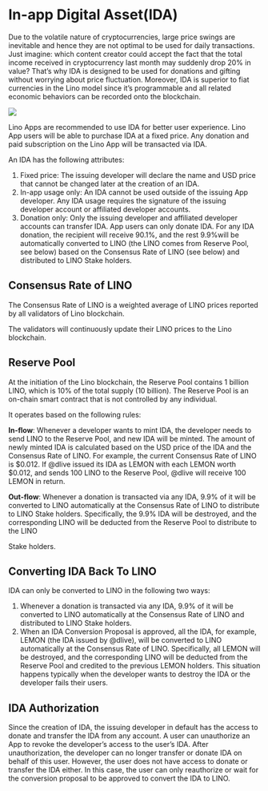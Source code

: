 # In-app Digital Asset(IDA)

Due to the volatile nature of cryptocurrencies, large price swings are inevitable and hence they are not optimal to be used for daily transactions. Just imagine: which content creator could accept the fact that the total income received in cryptocurrency last month may suddenly drop 20% in value? That’s why IDA is designed to be used for donations and gifting without worrying about price fluctuation. Moreover, IDA is superior to fiat currencies in the Lino model since it’s programmable and all related economic behaviors can be recorded onto the blockchain.

![](https://lh4.googleusercontent.com/xW_dPpbD5_ATm0XKuHcO3_VqqRYF1RtRwyXPiIwgFr7EpOWXtLFRIlPlpM_kTPtDjQUryfFBtIjVdk6WtpgsP13sSZ81NfzpHxA_5DNL8ZwA7B6FzzLAeYKIKt9zjKIj2fFdjWZk)

Lino Apps are recommended to use IDA for better user experience. Lino App users will be able to purchase IDA at a fixed price. Any donation and paid subscription on the Lino App will be transacted via IDA.

An IDA has the following attributes:

1. Fixed price: The issuing developer will declare the name and USD price that cannot be changed later at the creation of an IDA.
2. In-app usage only: An IDA cannot be used outside of the issuing App developer. Any IDA usage requires the signature of the issuing developer account or affiliated developer accounts.
3. Donation only: Only the issuing developer and affiliated developer accounts can transfer IDA. App users can only donate IDA. For any IDA donation, the recipient will receive 90.1%, and the rest 9.9%will be automatically converted to LINO (the LINO comes from Reserve Pool, see below) based on the Consensus Rate of LINO (see below) and distributed to LINO Stake holders.

## Consensus Rate of LINO

The Consensus Rate of LINO is a weighted average of LINO prices reported by all validators of Lino blockchain.

The validators will continuously update their LINO prices to the Lino blockchain.

## Reserve Pool

At the initiation of the Lino blockchain, the Reserve Pool contains 1 billion LINO, which is 10% of the total supply (10 billion). The Reserve Pool is an on-chain smart contract that is not controlled by any individual.

It operates based on the following rules:

**In-flow**: Whenever a developer wants to mint IDA, the developer needs to send LINO to the Reserve Pool, and new IDA will be minted. The amount of newly minted IDA is calculated based on the USD price of the IDA and the Consensus Rate of LINO. For example, the current Consensus Rate of LINO is $0.012. If @dlive issued its IDA as LEMON with each LEMON worth $0.012, and sends 100 LINO to the Reserve Pool, @dlive will receive 100 LEMON in return.

**Out-flow**: Whenever a donation is transacted via any IDA, 9.9% of it will be converted to LINO automatically at the Consensus Rate of LINO to distribute to LINO Stake holders. Specifically, the 9.9% IDA will be destroyed, and the corresponding LINO will be deducted from the Reserve Pool to distribute to the LINO

Stake holders.

## Converting IDA Back To LINO

IDA can only be converted to LINO in the following two ways:

1. Whenever a donation is transacted via any IDA, 9.9% of it will be converted to LINO automatically at the Consensus Rate of LINO and distributed to LINO Stake holders.
2. When an IDA Conversion Proposal is approved, all the IDA, for example, LEMON (the IDA issued by @dlive), will be converted to LINO automatically at the Consensus Rate of LINO. Specifically, all LEMON will be destroyed, and the corresponding LINO will be deducted from the Reserve Pool and credited to the previous LEMON holders. This situation happens typically when the developer wants to destroy the IDA or the developer fails their users.

## IDA Authorization

Since the creation of IDA, the issuing developer in default has the access to donate and transfer the IDA from any account. A user can unauthorize an App to revoke the developer’s access to the user’s IDA. After unauthorization, the developer can no longer transfer or donate IDA on behalf of this user. However, the user does not have access to donate or transfer the IDA either. In this case, the user can only reauthorize or wait for the conversion proposal to be approved to convert the IDA to LINO.
